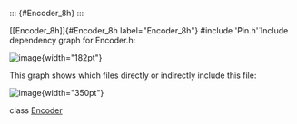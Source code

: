 ::: {#Encoder_8h}
:::

[\[Encoder\_8h\]]{#Encoder_8h label="Encoder_8h"} \#include '̈Pin.h'̈
Include dependency graph for Encoder.h:

![image](Encoder_8h__incl){width="182pt"}

This graph shows which files directly or indirectly include this file:

![image](Encoder_8h__dep__incl){width="350pt"}

class [Encoder](#classEncoder)
